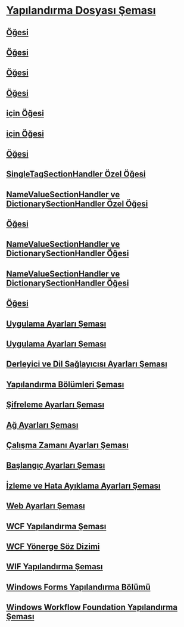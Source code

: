 # [Yapılandırma Dosyası Şeması](index.md)
## [<configuration> Öğesi](configuration-element.md)
## [<assemblyBinding> Öğesi](assemblybinding-element-for-configuration.md)
## [<linkedConfiguration> Öğesi](linkedconfiguration-element.md)
## [<configSections> Öğesi](configsections-element-for-configuration.md)
## [<configSections> için <clear> Öğesi](clear-element-for-configsections.md)
## [<configSections> için <remove> Öğesi](remove-element-for-configsections.md)
## [<sectionGroup> Öğesi](sectiongroup-element-for-configsections.md)
## [SingleTagSectionHandler Özel Öğesi](custom-element-1.md)
## [NameValueSectionHandler ve DictionarySectionHandler Özel Öğesi](custom-element-2.md)
## [<add> Öğesi](add-element-for-custom-2.md)
## [NameValueSectionHandler ve DictionarySectionHandler <clear> Öğesi](clear-element-for-custom-2.md)
## [NameValueSectionHandler ve DictionarySectionHandler <remove> Öğesi](remove-element-for-custom-2.md)
## [<section> Öğesi](section-element.md)
## [Uygulama Ayarları Şeması](appsettings/)
## [Uygulama Ayarları Şeması](application-settings-schema.md)
## [Derleyici ve Dil Sağlayıcısı Ayarları Şeması](compiler/)
## [Yapılandırma Bölümleri Şeması](configuration-sections-schema.md)
## [Şifreleme Ayarları Şeması](cryptography/)
## [Ağ Ayarları Şeması](network/)
## [Çalışma Zamanı Ayarları Şeması](runtime/)
## [Başlangıç Ayarları Şeması](startup/)
## [İzleme ve Hata Ayıklama Ayarları Şeması](trace-debug/)
## [Web Ayarları Şeması](web/)
## [WCF Yapılandırma Şeması](wcf/)
## [WCF Yönerge Söz Dizimi](wcf-directive/)
## [WIF Yapılandırma Şeması](windows-identity-foundation/)
## [Windows Forms Yapılandırma Bölümü](winforms/)
## [Windows Workflow Foundation Yapılandırma Şeması](windows-workflow-foundation/)
